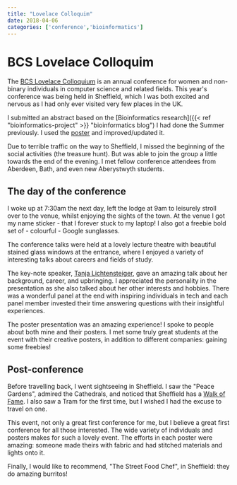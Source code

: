 ```yaml
---
title: "Lovelace Colloquim"
date: 2018-04-06
categories: ['conference','bioinformatics']
---
```


# BCS Lovelace Colloquim

The [BCS Lovelace Colloquium](https://bcswomenlovelace.bcs.org/ "BCS Lovelace Colloquium") is an annual conference for women and non-binary individuals in computer science and related fields.
This year's conference was being held in Sheffield, which I was both excited and nervous as I had only ever visited very few places in the UK.

I submitted an abstract based on the [Bioinformatics research]({{< ref "bioinformatics-project" >}} "bioinformatics blog") I had done the Summer previously.
I used the [poster](https://github.com/sap218/misc/blob/master/bioinformatics_poster.pdf "my bioinformatics poster") and improved/updated it.

Due to terrible traffic on the way to Sheffield, I missed the beginning of the social activities (the treasure hunt). But was able to join the group a little towards the end of the evening.
I met fellow conference attendees from Aberdeen, Bath, and even new Aberystwyth students.

## The day of the conference

I woke up at 7:30am the next day, left the lodge at 9am to leisurely stroll over to the venue, whilst enjoying the sights of the town.
At the venue I got my name sticker - that I forever stuck to my laptop! I also got a freebie bold set of - colourful - Google sunglasses.

The conference talks were held at a lovely lecture theatre with beautiful stained glass windows at the entrance, where I enjoyed a variety of interesting talks about careers and fields of study.

The key-note speaker, [Tanja Lichtensteiger](https://twitter.com/grappleshark "Lovelace key-note Tanja Lichtensteiger"), gave an amazing talk about her background, career, and upbringing. I appreciated the personality in the presentation as she also talked about her other interests and hobbies.
There was a wonderful panel at the end with inspiring individuals in tech and each panel member invested their time answering questions with their insightful experiences.

The poster presentation was an amazing experience! I spoke to people about both mine and their posters.
I met some truly great students at the event with their creative posters, in addition to different companies: gaining some freebies!

<!--A [photo album](https://www.flickr.com/photos/handee/sets/72157695301730515/) was curated-->

## Post-conference

Before travelling back, I went sightseeing in Sheffield. I saw the "Peace Gardens", admired the Cathedrals, and noticed that Sheffield has a [Walk of Fame](https://twitter.com/sap218/status/979465936976662536 "my picture of Sheffield's Walk of Fame"). I also saw a Tram for the first time, but I wished I had the excuse to travel on one.

This event, not only a great first conference for me, but I believe a great first conference for all those interested.
The wide variety of individuals and posters makes for such a lovely event. The efforts in each poster were amazing: someone made theirs with fabric and had stitched materials and lights onto it.

Finally, I would like to recommend, "The Street Food Chef", in Sheffield: they do amazing burritos!
